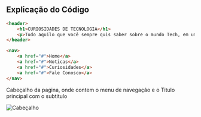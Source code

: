 ## Explicação do Código

```html
<header>
    <h1>CURIOSIDADES DE TECNOLOGIA</h1>
    <p>Tudo aquilo que você sempre quis saber sobre o mundo Tech, em um único lugar</p>
</header>

<nav>
    <a href="#">Home</a>
    <a href="#">Noticas</a>
    <a href="#">Curiosidades</a>
    <a href="#">Fale Conosco</a>
</nav>
```

Cabeçalho da pagina, onde contem o menu de navegação e o Titulo principal com o subtitulo


![Cabeçalho](Captura_de_tela_2024-05-29_084535.png)


